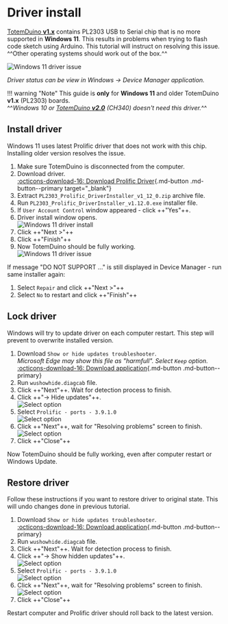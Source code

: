 # Driver install

[TotemDuino **v1.x**](index.md) contains PL2303 USB to Serial chip that is no more supported in **Windows 11**. This results in problems when trying to flash code sketch using Arduino. This tutorial will instruct on resolving this issue. ^^Other operating systems should work out of the box.^^

![Windows 11 driver issue](../assets/images/windows-11-driver-issue.jpg)

_Driver status can be view in Windows → Device Manager application._

!!! warning "Note"
    This guide is **only** for **Windows 11** and older TotemDuino **v1.x** (PL2303) boards.  
    ^^_Windows 10 or [TotemDuino **v2.0**](index.md) (CH340) doesn't need this driver._^^

## Install driver

Windows 11 uses latest Prolific driver that does not work with this chip. Installing older version resolves the issue.

1. Make sure TotemDuino is disconnected from the computer.
1. Download driver.  
[:octicons-download-16: Download Prolific Driver](https://web.archive.org/web/20211221091151/http://www.prolific.com.tw/UserFiles/files/PL2303_Prolific_DriverInstaller_v1_12_0.zip){.md-button .md-button--primary target="_blank"}
1. Extract `PL2303_Prolific_DriverInstaller_v1_12_0.zip` archive file.
1. Run `PL2303_Prolific_DriverInstaller_v1.12.0.exe` installer file.
1. If `User Account Control` window appeared - click ++"Yes"++.
1. Driver install window opens.  
![Windows 11 driver install](../assets/images/windows-11-driver-install.jpg)
1. Click ++"Next >"++
1. Click ++"Finish"++
1. Now TotemDuino should be fully working.  
![Windows 11 driver issue](../assets/images/windows-11-driver-fixed.jpg)

If message "DO NOT SUPPORT ..." is still displayed in Device Manager - run same installer again:

1. Select `Repair` and click ++"Next >"++
1. Select `No` to restart and click ++"Finish"++

## Lock driver

Windows will try to update driver on each computer restart. This step will prevent to overwrite installed version.

1. Download `Show or hide updates troubleshooter`.  
_Microsoft Edge may show this file as "harmfull". Select `Keep` option._  
[:octicons-download-16: Download application](https://download.microsoft.com/download/f/2/2/f22d5fdb-59cd-4275-8c95-1be17bf70b21/wushowhide.diagcab){.md-button .md-button--primary}
1. Run `wushowhide.diagcab` file.
1. Click ++"Next"++. Wait for detection process to finish.
1. Click ++"→ Hide updates"++.  
![Select option](../assets/images/show-or-hide-menu.jpg)
1. Select `Prolific - ports - 3.9.1.0`  
![Select option](../assets/images/show-or-hide-select.jpg)
1. Click ++"Next"++, wait for "Resolving problems" screen to finish.  
![Select option](../assets/images/show-or-hide-finish.jpg)
1. Click ++"Close"++

Now TotemDuino should be fully working, even after computer restart or Windows Update.

## Restore driver

Follow these instructions if you want to restore driver to original state. This will undo changes done in previous tutorial.

1. Download `Show or hide updates troubleshooter`.  
[:octicons-download-16: Download application](https://download.microsoft.com/download/f/2/2/f22d5fdb-59cd-4275-8c95-1be17bf70b21/wushowhide.diagcab){.md-button .md-button--primary}
1. Run `wushowhide.diagcab` file.
1. Click ++"Next"++. Wait for detection process to finish.
1. Click ++"→ Show hidden updates"++.  
![Select option](../assets/images/show-or-hide-menu.jpg)
1. Select `Prolific - ports - 3.9.1.0`  
![Select option](../assets/images/show-or-hide-select2.jpg)
1. Click ++"Next"++, wait for "Resolving problems" screen to finish.  
![Select option](../assets/images/show-or-hide-finish.jpg)
1. Click ++"Close"++

Restart computer and Prolific driver should roll back to the latest version.
